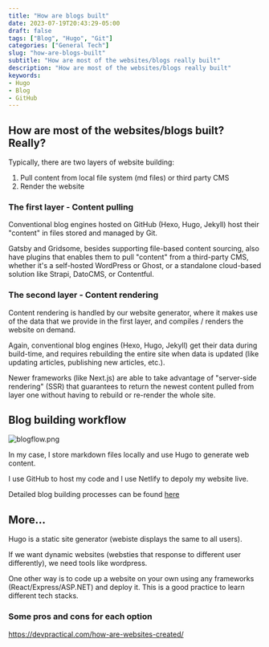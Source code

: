```yaml
---
title: "How are blogs built"
date: 2023-07-19T20:43:29-05:00
draft: false
tags: ["Blog", "Hugo", "Git"]
categories: ["General Tech"]
slug: "how-are-blogs-built"
subtitle: "How are most of the websites/blogs really built"
description: "How are most of the websites/blogs really built"
keywords: 
- Hugo
- Blog
- GitHub
---
```


## How are most of the websites/blogs built? Really?
Typically, there are two layers of website building:
1. Pull content from local file system (md files) or third party CMS
2. Render the website
   
### The first layer - Content pulling 

Conventional blog engines hosted on GitHub (Hexo, Hugo, Jekyll) host their "content" in files stored and managed by Git. 

Gatsby and Gridsome, besides supporting file-based content sourcing, also have plugins that enables them to pull "content" from a third-party CMS, whether it's a self-hosted WordPress or Ghost, or a standalone cloud-based solution like Strapi, DatoCMS, or Contentful.

### The second layer - Content rendering 

Content rendering is handled by our website generator, where it makes use of the data that we provide in the first layer, and compiles / renders the website on demand. 

Again, conventional blog engines (Hexo, Hugo, Jekyll) get their data during build-time, and requires rebuilding the entire site when data is updated (like updating articles, publishing new articles, etc.). 

Newer frameworks (like Next.js) are able to take advantage of "server-side rendering" (SSR) that guarantees to return the newest content pulled from layer one without having to rebuild or re-render the whole site.

## Blog building workflow

![blogflow.png](/images/blogflow.png)

In my case, I store markdown files locally and use Hugo to generate web content. 

I use GitHub to host my code and I use Netlify to depoly my website live.

Detailed blog building processes can be found [here](/build-hugo-blog/)

## More...

Hugo is a static site generator (webiste displays the same to all users). 

If we want dynamic websites (websties that response to different user differently), we need tools like wordpress.

One other way is to code up a website on your own using any frameworks (React/Express/ASP.NET) and deploy it. This is a good practice to learn different tech stacks.

### Some pros and cons for each option
https://devpractical.com/how-are-websites-created/